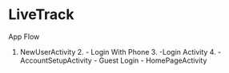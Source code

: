 # LiveTrack

App Flow

1. NewUserActivity  2.  - Login With Phone 3. -Login Activity   4. - AccountSetupActivity
                        - Guest Login         - HomePageActivity
               
